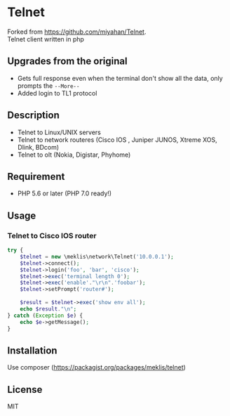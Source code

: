 Telnet
======

Forked from https://github.com/miyahan/Telnet.    
Telnet client written in php   

## Upgrades from the original

- Gets full response even when the terminal don't show all the data, only prompts the `--More--`
- Added login to TL1 protocol 

## Description

- Telnet to Linux/UNIX servers
- Telnet to network routeres (Cisco IOS , Juniper JUNOS, Xtreme XOS, Dlink, BDcom)
- Telnet to olt (Nokia, Digistar, Phyhome)    

## Requirement

- PHP 5.6 or later (PHP 7.0 ready!)   


## Usage

### Telnet to Cisco IOS router

```php
try {
    $telnet = new \meklis\network\Telnet('10.0.0.1');
    $telnet->connect();
    $telnet->login('foo', 'bar', 'cisco');
    $telnet->exec('terminal length 0');
    $telnet->exec('enable'."\r\n".'foobar');
    $telnet->setPrompt('router#');
    
    $result = $telnet->exec('show env all');
    echo $result."\n";
} catch (Exception $e) {
    echo $e->getMessage();
}
```


## Installation

Use composer (https://packagist.org/packages/meklis/telnet)


## License

MIT


